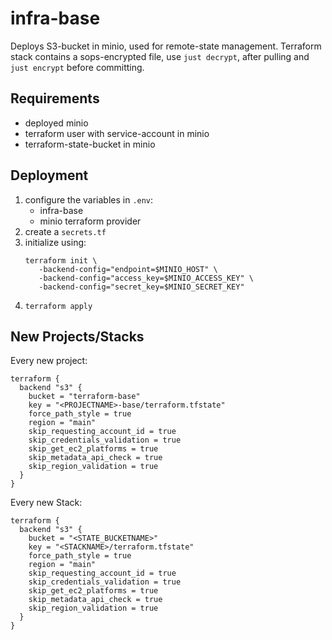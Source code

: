 # infra-base

Deploys S3-bucket in minio, used for remote-state management.
Terraform stack contains a sops-encrypted file, use `just decrypt`, after pulling and `just encrypt` before committing.

## Requirements

* deployed minio
* terraform user with service-account in minio
* terraform-state-bucket in minio

## Deployment

1. configure the variables in `.env`:
   * infra-base
   * minio terraform provider
2. create a `secrets.tf`
3. initialize using:
   ```
   terraform init \
      -backend-config="endpoint=$MINIO_HOST" \
      -backend-config="access_key=$MINIO_ACCESS_KEY" \
      -backend-config="secret_key=$MINIO_SECRET_KEY"
   ```
4. `terraform apply`

## New Projects/Stacks

Every new project:

```
terraform {
  backend "s3" {
    bucket = "terraform-base"
    key = "<PROJECTNAME>-base/terraform.tfstate"
    force_path_style = true
    region = "main"
    skip_requesting_account_id = true
    skip_credentials_validation = true
    skip_get_ec2_platforms = true
    skip_metadata_api_check = true
    skip_region_validation = true
  }
}
```

Every new Stack:
```
terraform {
  backend "s3" {
    bucket = "<STATE_BUCKETNAME>"
    key = "<STACKNAME>/terraform.tfstate"
    force_path_style = true
    region = "main"
    skip_requesting_account_id = true
    skip_credentials_validation = true
    skip_get_ec2_platforms = true
    skip_metadata_api_check = true
    skip_region_validation = true
  }
}
```